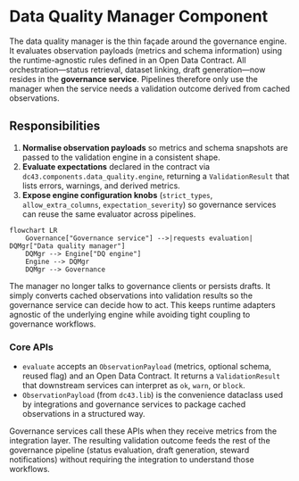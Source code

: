 # Data Quality Manager Component

The data quality manager is the thin façade around the governance engine.
It evaluates observation payloads (metrics and schema information) using
the runtime-agnostic rules defined in an Open Data Contract. All
orchestration—status retrieval, dataset linking, draft generation—now
resides in the **governance service**. Pipelines therefore only use the
manager when the service needs a validation outcome derived from cached
observations.

## Responsibilities

1. **Normalise observation payloads** so metrics and schema snapshots are
   passed to the validation engine in a consistent shape.
2. **Evaluate expectations** declared in the contract via
   `dc43.components.data_quality.engine`, returning a `ValidationResult`
   that lists errors, warnings, and derived metrics.
3. **Expose engine configuration knobs** (`strict_types`,
   `allow_extra_columns`, `expectation_severity`) so governance services
   can reuse the same evaluator across pipelines.

```mermaid
flowchart LR
    Governance["Governance service"] -->|requests evaluation| DQMgr["Data quality manager"]
    DQMgr --> Engine["DQ engine"]
    Engine --> DQMgr
    DQMgr --> Governance
```

The manager no longer talks to governance clients or persists drafts. It
simply converts cached observations into validation results so the
governance service can decide how to act. This keeps runtime adapters
agnostic of the underlying engine while avoiding tight coupling to
governance workflows.

### Core APIs

- `evaluate` accepts an `ObservationPayload` (metrics, optional schema,
  reused flag) and an Open Data Contract. It returns a `ValidationResult`
  that downstream services can interpret as `ok`, `warn`, or `block`.
- `ObservationPayload` (from `dc43.lib`) is the
  convenience dataclass used by integrations and governance services to
  package cached observations in a structured way.

Governance services call these APIs when they receive metrics from the
integration layer. The resulting validation outcome feeds the rest of the
governance pipeline (status evaluation, draft generation, steward
notifications) without requiring the integration to understand those
workflows.
